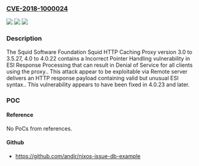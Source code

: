 ### [CVE-2018-1000024](https://cve.mitre.org/cgi-bin/cvename.cgi?name=CVE-2018-1000024)
![](https://img.shields.io/static/v1?label=Product&message=n%2Fa&color=blue)
![](https://img.shields.io/static/v1?label=Version&message=n%2Fa&color=blue)
![](https://img.shields.io/static/v1?label=Vulnerability&message=n%2Fa&color=brighgreen)

### Description

The Squid Software Foundation Squid HTTP Caching Proxy version 3.0 to 3.5.27, 4.0 to 4.0.22 contains a Incorrect Pointer Handling vulnerability in ESI Response Processing that can result in Denial of Service for all clients using the proxy.. This attack appear to be exploitable via Remote server delivers an HTTP response payload containing valid but unusual ESI syntax.. This vulnerability appears to have been fixed in 4.0.23 and later.

### POC

#### Reference
No PoCs from references.

#### Github
- https://github.com/andir/nixos-issue-db-example


